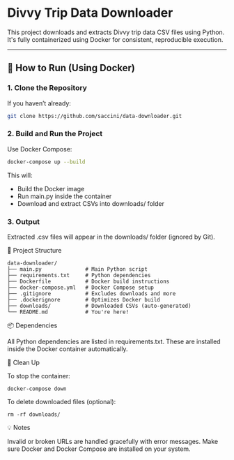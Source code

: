 # Divvy Trip Data Downloader

This project downloads and extracts Divvy trip data CSV files using Python. It's fully containerized using Docker for consistent, reproducible execution.

---

## 🚀 How to Run (Using Docker)

### 1. Clone the Repository

If you haven’t already:

```bash
git clone https://github.com/saccini/data-downloader.git
```

### 2. Build and Run the Project

Use Docker Compose:

```bash
docker-compose up --build
```
This will:

- Build the Docker image
- Run main.py inside the container
- Download and extract CSVs into downloads/ folder


### 3. Output

Extracted .csv files will appear in the downloads/ folder (ignored by Git).

🐳 Project Structure


```
data-downloader/
├── main.py              # Main Python script
├── requirements.txt     # Python dependencies
├── Dockerfile           # Docker build instructions
├── docker-compose.yml   # Docker Compose setup
├── .gitignore           # Excludes downloads and more
├── .dockerignore        # Optimizes Docker build
├── downloads/           # Downloaded CSVs (auto-generated)
└── README.md            # You're here!
```

📦 Dependencies

All Python dependencies are listed in requirements.txt. These are installed inside the Docker container automatically.

🧼 Clean Up

To stop the container:
```
docker-compose down
```
To delete downloaded files (optional):
```
rm -rf downloads/
```
💡 Notes

Invalid or broken URLs are handled gracefully with error messages.
Make sure Docker and Docker Compose are installed on your system.
